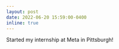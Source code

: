 ```yaml
---
layout: post
date: 2022-06-20 15:59:00-0400
inline: true
---
```


Started my internship at Meta in Pittsburgh!